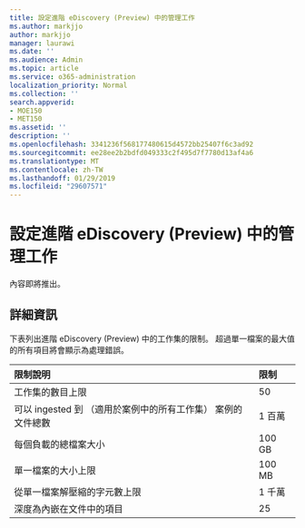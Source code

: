 ```yaml
---
title: 設定進階 eDiscovery (Preview) 中的管理工作
ms.author: markjjo
author: markjjo
manager: laurawi
ms.date: ''
ms.audience: Admin
ms.topic: article
ms.service: o365-administration
localization_priority: Normal
ms.collection: ''
search.appverid:
- MOE150
- MET150
ms.assetid: ''
description: ''
ms.openlocfilehash: 3341236f568177480615d4572bb25407f6c3ad92
ms.sourcegitcommit: ee28ee2b2bdfd049333c2f495d7f7780d13af4a6
ms.translationtype: MT
ms.contentlocale: zh-TW
ms.lasthandoff: 01/29/2019
ms.locfileid: "29607571"
---
```

# <a name="managing-working-sets-in-advanced-ediscovery-preview"></a>設定進階 eDiscovery (Preview) 中的管理工作  

內容即將推出。

## <a name="more-information"></a>詳細資訊

下表列出進階 eDiscovery (Preview) 中的工作集的限制。 超過單一檔案的最大值的所有項目將會顯示為處理錯誤。
    
  |**限制說明**|**限制**|
  |:-----|:-----|
  |工作集的數目上限  <br/> |50  <br/> |
  |可以 ingested 到 （適用於案例中的所有工作集） 案例的文件總數  <br/> |1 百萬  <br/> |
  |每個負載的總檔案大小  <br/> |100 GB  <br/> |
  |單一檔案的大小上限   <br/> |100 MB  <br/> |
  |從單一檔案解壓縮的字元數上限  <br/> |1 千萬  <br/> |
  |深度為內嵌在文件中的項目  <br/> |25  <br/> |
  

